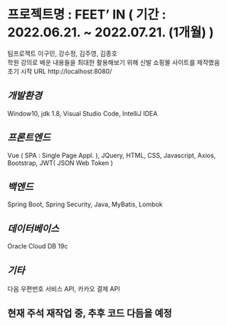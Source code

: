 # 프로젝트명 : FEET’ IN ( 기간 : 2022.06.21. ~ 2022.07.21. (1개월) )
팀프로젝트 이구민, 강수정, 김주영, 김종호
<br>학원 강의로 배운 내용들을 최대한 활용해보기 위해 신발 쇼핑몰 사이트를 제작했음
<br>초기 시작 URL http://localhost:8080/

## _개발환경_
Window10, jdk 1.8, Visual Studio Code, IntelliJ IDEA

## _프론트엔드_
Vue ( SPA : Single Page Appl. ), JQuery, HTML, CSS, Javascript, Axios, Bootstrap, JWT( JSON Web Token )

## _백엔드_
Spring Boot, Spring Security, Java, MyBatis, Lombok

## _데이터베이스_
Oracle Cloud DB 19c

## _기타_
다음 우편번호 서비스 API, 카카오 결제 API

## __현재 주석 재작업 중, 추후 코드 다듬을 예정__
